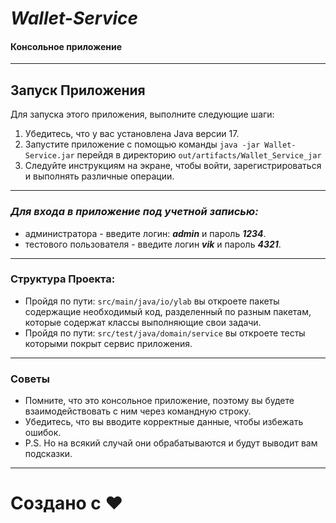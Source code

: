 # _**Wallet-Service**_

#### Консольное приложение

---


## Запуск Приложения

Для запуска этого приложения, выполните следующие шаги:

1. Убедитесь, что у вас установлена Java версии 17.
2. Запустите приложение с помощью команды `java -jar Wallet-Service.jar` перейдя в директорию `out/artifacts/Wallet_Service_jar`
3. Следуйте инструкциям на экране, чтобы войти, зарегистрироваться и выполнять различные операции.

---

### _Для входа в приложение под учетной записью:_
* администратора - введите логин: **_admin_** и пароль **_1234_**.
* тестового пользователя - введите логин **_vik_** и пароль **_4321_**.

---

### Структура Проекта:
* Пройдя по пути: `src/main/java/io/ylab` вы откроете пакеты содержащие необходимый код,
  разделенный по разным пакетам, которые содержат классы выполняющие свои задачи.
* Пройдя по пути: `src/test/java/domain/service` вы откроете тесты которыми покрыт сервис приложения.

--- 

### Советы

* Помните, что это консольное приложение, поэтому вы будете взаимодействовать с ним через командную строку.
* Убедитесь, что вы вводите корректные данные, чтобы избежать ошибок.
* P.S. Но на всякий случай они обрабатываются и будут выводит вам подсказки.

---

# Создано с ❤️ 